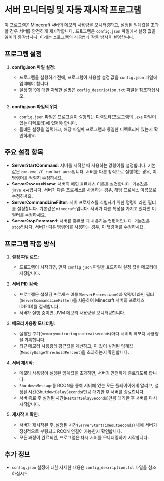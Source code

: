 # 서버 모니터링 및 자동 재시작 프로그램

이 프로그램은 Minecraft 서버의 메모리 사용량을 모니터링하고, 설정된 임계값을 초과할 경우 서버를 안전하게 재시작합니다. 프로그램은 `config.json` 파일에서 설정 값을 읽어와 동작합니다. 아래는 프로그램의 사용법과 작동 방식을 설명합니다.

## 프로그램 설정

1. **config.json 파일 설정**:
   - 프로그램을 실행하기 전에, 프로그램이 사용할 설정 값을 `config.json` 파일에 입력해야 합니다.
   - 설정 항목에 대한 자세한 설명은 `config_description.txt` 파일을 참조하십시오.

2. **config.json 파일의 위치**:
   - `config.json` 파일은 프로그램이 실행되는 디렉토리(프로그램의 `.exe` 파일이 있는 디렉토리)에 있어야 합니다.
   - 올바른 설정을 입력하고, 해당 파일이 프로그램과 동일한 디렉토리에 있는지 확인하세요.

## 주요 설정 항목

- **ServerStartCommand**: 서버를 시작할 때 사용하는 명령어를 설정합니다. 기본값은 `cmd.exe /C run.bat auto`입니다. 서버를 다른 방식으로 실행하는 경우, 이 명령어를 적절히 수정하세요.
- **ServerProcessName**: 서버의 메인 프로세스 이름을 설정합니다. 기본값은 `java.exe`입니다. 서버가 다른 프로세스를 사용하는 경우, 해당 프로세스 이름으로 수정하세요.
- **ServerCommandLineFilter**: 서버 프로세스를 식별하기 위한 명령어 라인 필터를 설정합니다. 기본값은 `minecraft`입니다. 서버가 다른 특성을 가지고 있다면 이 필터를 수정하세요.
- **ServerStopCommand**: 서버를 종료할 때 사용하는 명령어입니다. 기본값은 `stop`입니다. 서버가 다른 명령어를 사용하는 경우, 이 명령어를 수정하세요.

## 프로그램 작동 방식

1. **설정 파일 로드**:
   - 프로그램이 시작되면, 먼저 `config.json` 파일을 로드하여 설정 값을 메모리에 저장합니다.

2. **서버 PID 검색**:
   - 프로그램은 설정된 프로세스 이름(`ServerProcessName`)과 명령어 라인 필터(`ServerCommandLineFilter`)를 사용하여 Minecraft 서버의 프로세스 ID(PID)를 검색합니다.
   - 서버가 실행 중이면, JVM 메모리 사용량을 모니터링합니다.

3. **메모리 사용량 모니터링**:
   - 설정된 주기(`MemoryMonitoringIntervalSeconds`)마다 서버의 메모리 사용량을 기록합니다.
   - 최근 메모리 사용량의 평균값을 계산하고, 이 값이 설정된 임계값(`MemoryUsageThresholdPercent`)을 초과하는지 확인합니다.

4. **서버 재시작**:
   - 메모리 사용량이 설정된 임계값을 초과하면, 서버가 안전하게 종료되도록 합니다.
   - `ShutdownMessage`를 RCON을 통해 서버에 있는 모든 플레이어에게 알리고, 설정된 시간(`ShutdownDelaySeconds`)만큼 대기한 후 서버를 종료합니다.
   - 서버 종료 후 설정된 시간(`RestartDelaySeconds`)만큼 대기한 후 서버를 다시 시작합니다.

5. **재시작 후 확인**:
   - 서버가 재시작된 후, 설정된 시간(`ServerStartTimeoutSeconds`) 내에 서버가 정상적으로 부팅되고 RCON 연결이 가능한지 확인합니다.
   - 모든 과정이 완료되면, 프로그램은 다시 서버를 모니터링하기 시작합니다.

## 추가 정보

- `config.json` 설정에 대한 자세한 내용은 `config_description.txt` 파일을 참조하십시오.
